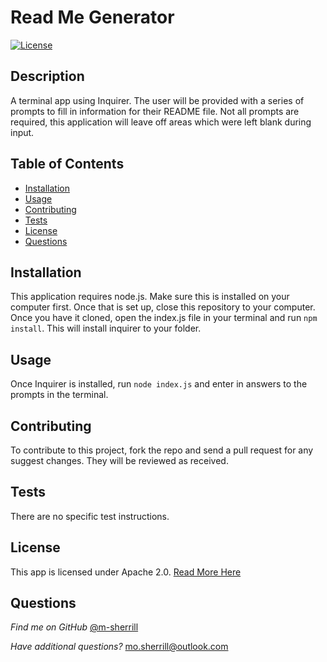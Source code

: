 # Read Me Generator
  
[![License](https://img.shields.io/badge/License-Apache_2.0-blue.svg)](http://www.apache.org/licenses/LICENSE-2.0)
  
## Description
  
A terminal app using Inquirer. The user will be provided with a series of prompts to fill in information for their README file. Not all prompts are required, this application will leave off areas which were left blank during input.
  
 ## Table of Contents
  
- [Installation](#installation)
- [Usage](#usage)
- [Contributing](#contributing)
- [Tests](#tests)
- [License](#license)
- [Questions](#questions)
  

  
## Installation
  
This application requires node.js. Make sure this is installed on your computer first. Once that is set up, close this repository to your computer. Once you have it cloned, open the index.js file in your terminal and run ```npm install```. This will install inquirer to your folder.
  
## Usage
  
Once Inquirer is installed, run ```node index.js``` and enter in answers to the prompts in the terminal.
  
## Contributing
  
To contribute to this project, fork the repo and send a pull request for any suggest changes. They will be reviewed as received.
  
## Tests
  
There are no specific test instructions.
  
## License
  
This app is licensed under Apache 2.0.  [Read More Here](http://www.apache.org/licenses/LICENSE-2.0)
  
## Questions
  
*Find me on GitHub* [@m-sherrill](https://github.com/m-sherrill)
  
*Have additional questions?* mo.sherrill@outlook.com